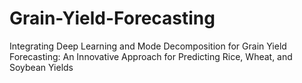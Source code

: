 # Grain-Yield-Forecasting
Integrating Deep Learning and Mode Decomposition for Grain Yield Forecasting: An Innovative Approach for Predicting Rice, Wheat, and Soybean Yields
